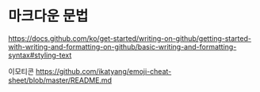 
# 마크다운 문법
https://docs.github.com/ko/get-started/writing-on-github/getting-started-with-writing-and-formatting-on-github/basic-writing-and-formatting-syntax#styling-text

이모티콘 
https://github.com/ikatyang/emoji-cheat-sheet/blob/master/README.md
<!--stackedit_data:
eyJoaXN0b3J5IjpbMjgzMjIzMTgxXX0=
-->